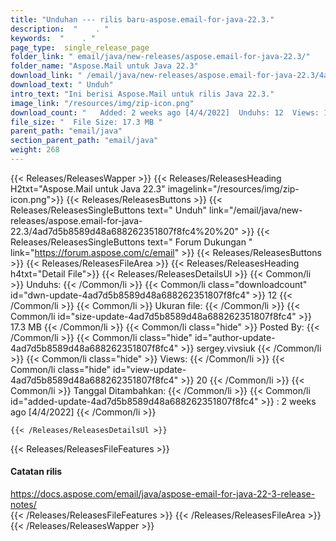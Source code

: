 ```yaml
---
title: "Unduhan --- rilis baru-aspose.email-for-java-22.3." 
description:  "    . " 
keywords:  "    . " 
page_type:  single_release_page
folder_link: " email/java/new-releases/aspose.email-for-java-22.3/"
folder_name: "Aspose.Mail untuk Java 22.3"
download_link: " /email/java/new-releases/aspose.email-for-java-22.3/4ad7d5b8589d48a688262351807f8fc4"
download_text: " Unduh"
intro_text: "Ini berisi Aspose.Mail untuk rilis Java 22.3."
image_link: "/resources/img/zip-icon.png"
download_count: "   Added: 2 weeks ago [4/4/2022]  Unduhs: 12  Views: 19"
file_size: "  File Size: 17.3 MB "
parent_path: "email/java"
section_parent_path: "email/java"
weight: 268
---
```


{{< Releases/ReleasesWapper >}}
  {{< Releases/ReleasesHeading H2txt="Aspose.Mail untuk Java 22.3" imagelink="/resources/img/zip-icon.png">}}
  {{< Releases/ReleasesButtons >}}
    {{< Releases/ReleasesSingleButtons text=" Unduh" link="/email/java/new-releases/aspose.email-for-java-22.3/4ad7d5b8589d48a688262351807f8fc4%20%20" >}}
    {{< Releases/ReleasesSingleButtons text=" Forum Dukungan " link="https://forum.aspose.com/c/email" >}}
  {{< Releases/ReleasesButtons >}}
  {{< Releases/ReleasesFileArea >}}
    {{< Releases/ReleasesHeading h4txt="Detail File">}}
    {{< Releases/ReleasesDetailsUl >}}
            {{< Common/li  >}} Unduhs: {{< /Common/li >}} 
      {{< Common/li class="downloadcount" id="dwn-update-4ad7d5b8589d48a688262351807f8fc4" >}} 12 {{< /Common/li >}} 
      {{< Common/li  >}} Ukuran file: {{< /Common/li >}} 
      {{< Common/li id="size-update-4ad7d5b8589d48a688262351807f8fc4" >}} 17.3 MB {{< /Common/li >}} 
      {{< Common/li  class="hide" >}} Posted By: {{< /Common/li >}} 
      {{< Common/li class="hide" id="author-update-4ad7d5b8589d48a688262351807f8fc4" >}} sergey.vivsiuk {{< /Common/li >}} 
      {{< Common/li class="hide"  >}} Views: {{< /Common/li >}} 
      {{< Common/li class="hide" id="view-update-4ad7d5b8589d48a688262351807f8fc4" >}} 20 {{< /Common/li >}} 
      {{< Common/li  >}} Tanggal Ditambahkan: {{< /Common/li >}} 
      {{< Common/li id="added-update-4ad7d5b8589d48a688262351807f8fc4" >}} : 2 weeks ago [4/4/2022] {{< /Common/li >}} 

    {{< /Releases/ReleasesDetailsUl >}}

  {{< Releases/ReleasesFileFeatures >}}
      <h4>Catatan rilis</h4><div><a href="https://docs.aspose.com/email/java/aspose-email-for-java-22-3-release-notes/">https://docs.aspose.com/email/java/aspose-email-for-java-22-3-release-notes/</a></div>
  {{< /Releases/ReleasesFileFeatures >}}
 {{< /Releases/ReleasesFileArea >}}
{{< /Releases/ReleasesWapper >}}


